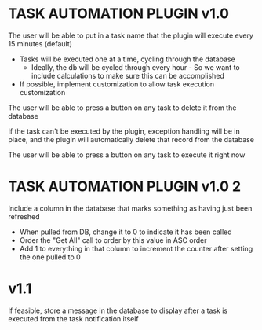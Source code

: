 # TASK AUTOMATION PLUGIN v1.0
The user will be able to put in a task name that the plugin will execute every 15 minutes (default)
- Tasks will be executed one at a time, cycling through the database
    * Ideally, the db will be cycled through every hour - So we want to include calculations to make sure this can be accomplished
- If possible, implement customization to allow task execution customization


The user will be able to press a button on any task to delete it from the database

If the task can't be executed by the plugin, exception handling will be in place, and the plugin will automatically delete that record from the database



The user will be able to press a button on any task to execute it right now


# TASK AUTOMATION PLUGIN v1.0 2

Include a column in the database that marks something as having just been refreshed
- When pulled from DB, change it to 0 to indicate it has been called
- Order the "Get All" call to order by this value in ASC order
- Add 1 to everything in that column to increment the counter after setting the one pulled to 0

# v1.1
If feasible, store a message in the database to display after a task is executed from the task notification itself